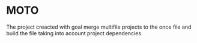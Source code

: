# MOTO
The project creacted with goal merge multifile projects to the once file and build the file taking into account project dependencies
